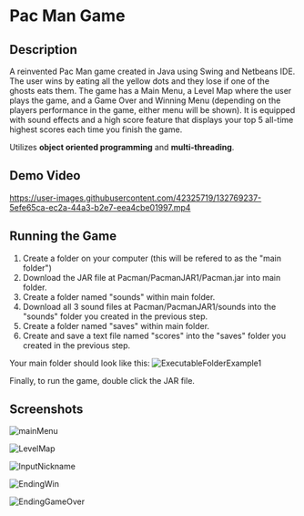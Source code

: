 # Pac Man Game

## Description
A reinvented Pac Man game created in Java using Swing and Netbeans IDE. The user wins by eating all the yellow dots and they lose if one of the ghosts eats them. The game has a Main Menu, a Level Map where the user plays the game, and a Game Over and Winning Menu (depending on the players performance in the game, either menu will be shown). It is equipped with sound effects and a high score feature that displays your top 5 all-time highest scores each time you finish the game.  
  
Utilizes **object oriented programming** and **multi-threading**. 

## Demo Video
https://user-images.githubusercontent.com/42325719/132769237-5efe65ca-ec2a-44a3-b2e7-eea4cbe01997.mp4

## Running the Game
1. Create a folder on your computer (this will be refered to as the "main folder")
2. Download the JAR file at Pacman/PacmanJAR1/Pacman.jar into main folder.
3. Create a folder named "sounds" within main folder.
4. Download all 3 sound files at Pacman/PacmanJAR1/sounds into the "sounds" folder you created in the previous step.
5. Create a folder named "saves" within main folder.
6. Create and save a text file named "scores" into the "saves" folder you created in the previous step.

Your main folder should look like this:
![ExecutableFolderExample1](https://user-images.githubusercontent.com/42325719/132773661-54779c29-6ce7-48ce-b52e-234c401a31a6.PNG)

Finally, to run the game, double click the JAR file. 

## Screenshots
![mainMenu](https://user-images.githubusercontent.com/42325719/132793161-74129f1a-8857-4251-8d6e-7ccf3f0c11e9.PNG)

![LevelMap](https://user-images.githubusercontent.com/42325719/132793117-9124a975-39b3-4300-a157-ba7b23e9e56f.PNG)

![InputNickname](https://user-images.githubusercontent.com/42325719/132774592-10c3ca43-04de-4cef-87d8-2b9bce04ea50.PNG)

![EndingWin](https://user-images.githubusercontent.com/42325719/132770043-19c35736-5f00-4eb2-9f05-dc1d01d6958e.PNG)

![EndingGameOver](https://user-images.githubusercontent.com/42325719/132770033-c38ab95e-632d-4dd3-8bd3-bd4bfbcdbb46.PNG)
